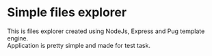 # Simple files explorer
This is files explorer created using NodeJs, Express and Pug template engine.<br/>
Application is pretty simple and made for test task.
